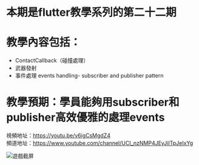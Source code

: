 # 本期是flutter教學系列的第二十二期

# 教學內容包括：
- ContactCallback（碰撞處理）
- 武器發射
-  事件處理 events handling- subscriber and publisher pattern
# 教學預期：學員能夠用subscriber和publisher高效優雅的處理events
視頻地址：https://youtu.be/v6igCsMgdZ4 <br>
頻道地址：https://www.youtube.com/channel/UCI_nzNMP4JEyJiITpJeIxYg

![遊戲截屏](https://github.com/imperativelyfunctional/flame-engine-particle-effects/blob/main/demo.gif)
